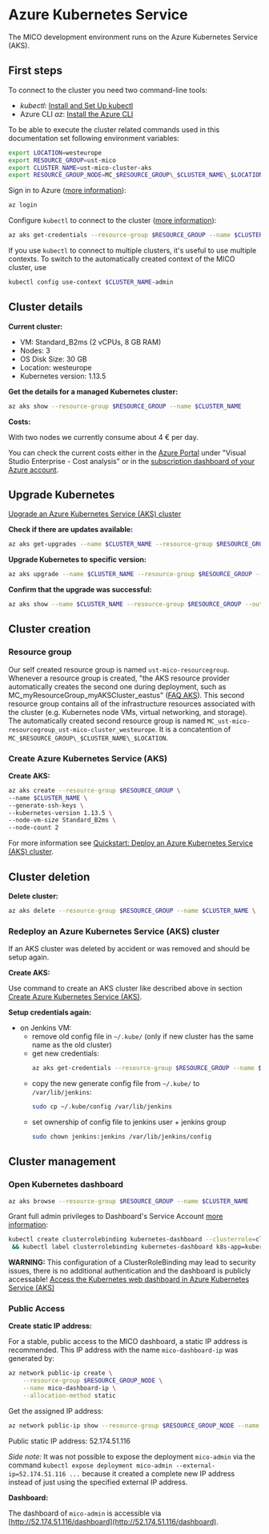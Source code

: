 # Azure Kubernetes Service

The MICO development environment runs on the Azure Kubernetes Service (AKS).

## First steps

To connect to the cluster you need two command-line tools:
* *kubectl*: [Install and Set Up kubectl](https://kubernetes.io/docs/tasks/tools/install-kubectl/)
* Azure CLI *az*: [Install the Azure CLI](https://docs.microsoft.com/en-us/cli/azure/install-azure-cli)

To be able to execute the cluster related commands used in this documentation set following environment variables:
```bash
export LOCATION=westeurope
export RESOURCE_GROUP=ust-mico
export CLUSTER_NAME=ust-mico-cluster-aks
export RESOURCE_GROUP_NODE=MC_$RESOURCE_GROUP\_$CLUSTER_NAME\_$LOCATION
```

Sign in to Azure ([more information](https://docs.microsoft.com/en-us/cli/azure/authenticate-azure-cli)):
```bash
az login
```

Configure `kubectl` to connect to the cluster ([more information](https://docs.microsoft.com/en-us/azure/aks/kubernetes-walkthrough#connect-to-the-cluster)):
```bash
az aks get-credentials --resource-group $RESOURCE_GROUP --name $CLUSTER_NAME --admin
```

If you use `kubectl` to connect to multiple clusters, it's useful to use multiple contexts.
To switch to the automatically created context of the MICO cluster, use
```bash
kubectl config use-context $CLUSTER_NAME-admin
```


## Cluster details

**Current cluster:**
* VM: Standard_B2ms (2 vCPUs, 8 GB RAM)
* Nodes: 3
* OS Disk Size: 30 GB
* Location: westeurope
* Kubernetes version: 1.13.5

**Get the details for a managed Kubernetes cluster:**
```bash
az aks show --resource-group $RESOURCE_GROUP --name $CLUSTER_NAME
```

**Costs:**

With two nodes we currently consume about 4 € per day.

You can check the current costs either in the [Azure Portal](https://portal.azure.com/) under "Visual Studio Enterprise - Cost analysis" or in the [subscription dashboard of your Azure account](https://account.azure.com/Subscriptions).


## Upgrade Kubernetes

[Upgrade an Azure Kubernetes Service (AKS) cluster](https://docs.microsoft.com/en-us/azure/aks/upgrade-cluster)

**Check if there are updates available:**
```bash
az aks get-upgrades --name $CLUSTER_NAME --resource-group $RESOURCE_GROUP --output table
```

**Upgrade Kubernetes to specific version:**
```bash
az aks upgrade --name $CLUSTER_NAME --resource-group $RESOURCE_GROUP --kubernetes-version 1.12.6
```

**Confirm that the upgrade was successful:**
```bash
az aks show --name $CLUSTER_NAME --resource-group $RESOURCE_GROUP --output table
```


## Cluster creation

### Resource group

Our self created resource group is named `ust-mico-resourcegroup`. Whenever a resource group is created, "the AKS resource provider automatically creates the second one during deployment, such as MC_myResourceGroup_myAKSCluster_eastus" ([FAQ AKS](https://docs.microsoft.com/de-de/azure/aks/faq)). This second resource group contains all of the infrastructure resources associated with the cluster (e.g. Kubernetes node VMs, virtual networking, and storage). The automatically created second resource group is named `MC_ust-mico-resourcegroup_ust-mico-cluster_westeurope`. It is a concatention of `MC_$RESOURCE_GROUP\_$CLUSTER_NAME\_$LOCATION`.

### Create Azure Kubernetes Service (AKS)

**Create AKS:**
```bash
az aks create --resource-group $RESOURCE_GROUP \
--name $CLUSTER_NAME \
--generate-ssh-keys \
--kubernetes-version 1.13.5 \
--node-vm-size Standard_B2ms \
--node-count 2
```
For more information see [Quickstart: Deploy an Azure Kubernetes Service (AKS) cluster](https://docs.microsoft.com/en-us/azure/aks/kubernetes-walkthrough).

## Cluster deletion

**Delete cluster:**
```bash
az aks delete --resource-group $RESOURCE_GROUP --name $CLUSTER_NAME \
```

### Redeploy an Azure Kubernetes Service (AKS) cluster

If an AKS cluster was deleted by accident or was removed and should be setup again.

**Create AKS:**

Use command to create an AKS cluster like described above in section [Create Azure Kubernetes Service (AKS)](#create-azure-kubernetes-service-aks).

**Setup credentials again:**

* on Jenkins VM:
  * remove old config file in `~/.kube/` (only if new cluster has the same name as the old cluster)
  * get new credentials:
    ```bash
    az aks get-credentials --resource-group $RESOURCE_GROUP --name $CLUSTER_NAME
    ```
  * copy the new generate config file from `~/.kube/` to `/var/lib/jenkins`:
    ```bash
    sudo cp ~/.kube/config /var/lib/jenkins
    ```
  * set ownership of config file to jenkins user + jenkins group
    ```bash
    sudo chown jenkins:jenkins /var/lib/jenkins/config
    ```

## Cluster management

### Open Kubernetes dashboard

```bash
az aks browse --resource-group $RESOURCE_GROUP --name $CLUSTER_NAME
```

Grant full admin privileges to Dashboard's Service Account [more information](https://github.com/kubernetes/dashboard/wiki/Access-control#admin-privileges):
```bash
kubectl create clusterrolebinding kubernetes-dashboard --clusterrole=cluster-admin --serviceaccount=kube-system:kubernetes-dashboard \
 && kubectl label clusterrolebinding kubernetes-dashboard k8s-app=kubernetes-dashboard
```

**WARNING:** This configuration of a ClusterRoleBinding may lead to security issues, there is no additional authentication and the dashboard is publicly accessable! [Access the Kubernetes web dashboard in Azure Kubernetes Service (AKS)](https://docs.microsoft.com/en-us/azure/aks/kubernetes-dashboard#for-rbac-enabled-clusters)

### Public Access

**Create static IP address:**

For a stable, public access to the MICO dashboard, a static IP address is recommended. This IP address with the name `mico-dashboard-ip` was generated by:
```bash
az network public-ip create \
    --resource-group $RESOURCE_GROUP_NODE \
    --name mico-dashboard-ip \
    --allocation-method static
```

Get the assigned IP address:
```bash
az network public-ip show --resource-group $RESOURCE_GROUP_NODE --name mico-dashboard-ip --query ipAddress --output tsv
```

Public static IP address: 52.174.51.116

*Side note:* It was not possible to expose the deployment `mico-admin` via the command `kubectl expose deployment mico-admin --external-ip=52.174.51.116 ...` because it created a complete new IP address instead of just using the specified external IP address.

**Dashboard:**

The dashboard of `mico-admin` is accessible via [http://52.174.51.116/dashboard](http://52.174.51.116/dashboard).
